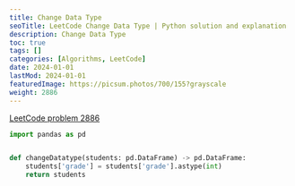 ```yaml
---
title: Change Data Type
seoTitle: LeetCode Change Data Type | Python solution and explanation
description: Change Data Type
toc: true
tags: []
categories: [Algorithms, LeetCode]
date: 2024-01-01
lastMod: 2024-01-01
featuredImage: https://picsum.photos/700/155?grayscale
weight: 2886
---
```


[LeetCode problem 2886](https://leetcode.com/problems/change-data-type/)

```python
import pandas as pd


def changeDatatype(students: pd.DataFrame) -> pd.DataFrame:
    students['grade'] = students['grade'].astype(int)
    return students

```
